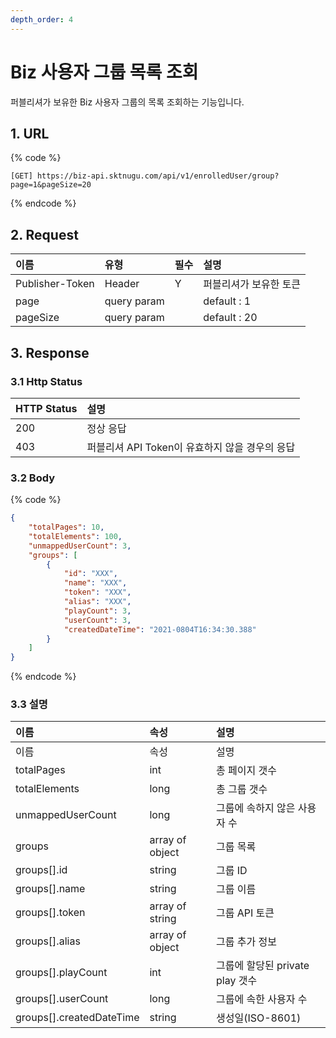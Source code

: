```yaml
---
depth_order: 4
---
```


# Biz 사용자 그룹 목록 조회

퍼블리셔가 보유한 Biz 사용자 그룹의 목록 조회하는 기능입니다.

## 1. URL

{% code %}
```text
[GET] https://biz-api.sktnugu.com/api/v1/enrolledUser/group?page=1&pageSize=20
```
{% endcode %}

## 2. Request

| 이름              | 유형          | 필수    | 설명           |
|:----------------|:------------|:------|:-------------|
| Publisher-Token | Header      | Y     | 퍼블리셔가 보유한 토큰 |
| page            | query param |       | default : 1  |
| pageSize        | query param |       | default : 20 |

## 3. Response <a id="Biz&#xC0AC;&#xC6A9;&#xC790;&#xADF8;&#xB8F9;&#xBAA9;&#xB85D;&#xC870;&#xD68C;v1-3.Response"></a>

### 3.1 Http Status <a id="Biz&#xC0AC;&#xC6A9;&#xC790;&#xADF8;&#xB8F9;&#xBAA9;&#xB85D;&#xC870;&#xD68C;v1-3.1HttpStatus"></a>

| HTTP Status | 설명                             |
|:------------|:-------------------------------|
| 200         | 정상 응답                          |
| 403         | 퍼블리셔 API Token이 유효하지 않을 경우의 응답 |

### 3.2 Body <a id="Biz&#xC0AC;&#xC6A9;&#xC790;&#xADF8;&#xB8F9;&#xBAA9;&#xB85D;&#xC870;&#xD68C;v1-3.2Body"></a>

{% code %}
```json
{
    "totalPages": 10,
    "totalElements": 100,
    "unmappedUserCount": 3,
    "groups": [
        {
            "id": "XXX",
            "name": "XXX",
            "token": "XXX",
            "alias": "XXX",
            "playCount": 3,
            "userCount": 3,
            "createdDateTime": "2021-0804T16:34:30.388"
        }
    ]
}
```
{% endcode %}

### 3.3 설명 <a id="Biz&#xC0AC;&#xC6A9;&#xC790;&#xADF8;&#xB8F9;&#xBAA9;&#xB85D;&#xC870;&#xD68C;v1-3.3&#xC124;&#xBA85;"></a>

| 이름                         | 속성              | 설명                      |
|:---------------------------|:----------------|:------------------------|
| 이름                         | 속성              | 설명                      |
| totalPages                 | int             | 총 페이지 갯수                |
| totalElements              | long            | 총 그룹 갯수                 |
| unmappedUserCount          | long            | 그룹에 속하지 않은 사용자 수        |
| groups                     | array of object | 그룹 목록                   |
| groups\[\].id              | string          | 그룹 ID                   |
| groups\[\].name            | string          | 그룹 이름                   |
| groups\[\].token           | array of string | 그룹 API 토큰               |
| groups\[\].alias           | array of object | 그룹 추가 정보                |
| groups\[\].playCount       | int             | 그룹에 할당된 private play 갯수 |
| groups\[\].userCount       | long            | 그룹에 속한 사용자 수            |
| groups\[\].createdDateTime | string          | 생성일(ISO-8601)           |

